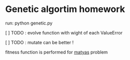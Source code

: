# Genetic algortim homework

run: python genetic.py 

[ ] TODO : evolve function with wight of each ValueError

[ ] TODO : mutate can be better !

fitness function is performed for [matyas]( https://www.sfu.ca/~ssurjano/matya.html) problem
